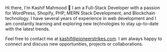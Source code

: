 Hi there, I'm Kashif Mahmood 👋
I am a Full-Stack Developer with a passion for WordPress, Shopify, PHP, MERN Stack Development, and Blockchain technology. I have several years of experience in web development and I am constantly learning and exploring new technologies to stay up-to-date with the latest trends.

Feel free to contact me at kashif@pioneerstrikes.com. I am always happy to connect and discuss new opportunities, projects or collaborations.
